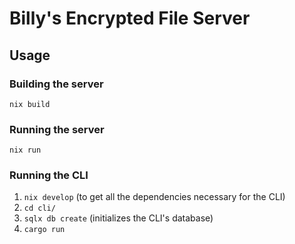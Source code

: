 # Billy's Encrypted File Server

## Usage
### Building the server
`nix build`

### Running the server
`nix run`

### Running the CLI
1. `nix develop` (to get all the dependencies necessary for the CLI)
2. `cd cli/`
3. `sqlx db create` (initializes the CLI's database)
4. `cargo run`
